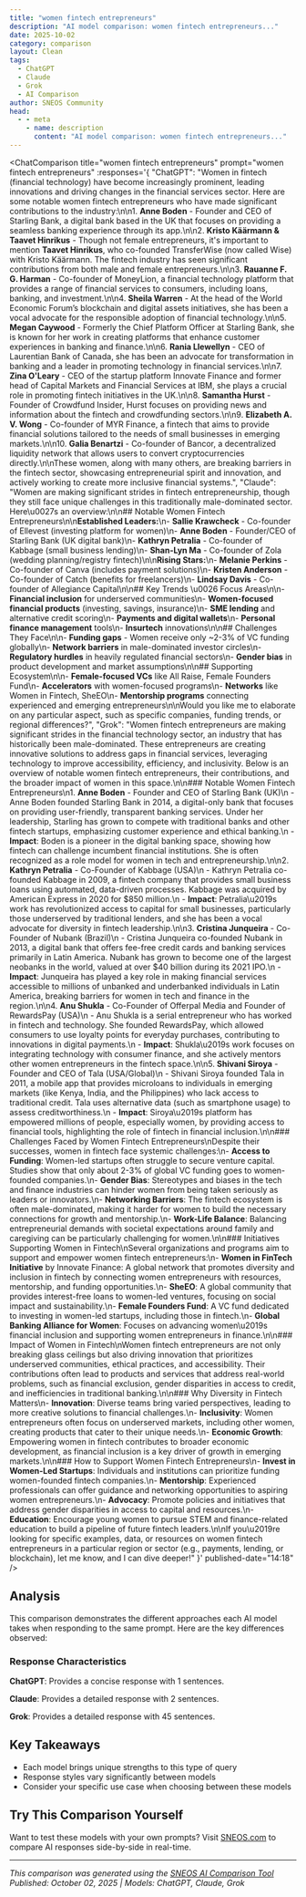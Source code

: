 ```yaml
---
title: "women fintech entrepreneurs"
description: "AI model comparison: women fintech entrepreneurs..."
date: 2025-10-02
category: comparison
layout: Clean
tags:
  - ChatGPT
  - Claude
  - Grok
  - AI Comparison
author: SNEOS Community
head:
  - - meta
    - name: description
      content: "AI model comparison: women fintech entrepreneurs..."
---
```


<ChatComparison
  title="women fintech entrepreneurs"
  prompt="women fintech entrepreneurs"
  :responses='{
    "ChatGPT": "Women in fintech (financial technology) have become increasingly prominent, leading innovations and driving changes in the financial services sector. Here are some notable women fintech entrepreneurs who have made significant contributions to the industry:\n\n1. **Anne Boden** - Founder and CEO of Starling Bank, a digital bank based in the UK that focuses on providing a seamless banking experience through its app.\n\n2. **Kristo Käärmann & Taavet Hinrikus** - Though not female entrepreneurs, it's important to mention **Taavet Hinrikus**, who co-founded TransferWise (now called Wise) with Kristo Käärmann. The fintech industry has seen significant contributions from both male and female entrepreneurs.\n\n3. **Rauanne F. G. Harman** - Co-founder of MoneyLion, a financial technology platform that provides a range of financial services to consumers, including loans, banking, and investment.\n\n4. **Sheila Warren** - At the head of the World Economic Forum’s blockchain and digital assets initiatives, she has been a vocal advocate for the responsible adoption of financial technology.\n\n5. **Megan Caywood** - Formerly the Chief Platform Officer at Starling Bank, she is known for her work in creating platforms that enhance customer experiences in banking and finance.\n\n6. **Rania Llewellyn** - CEO of Laurentian Bank of Canada, she has been an advocate for transformation in banking and a leader in promoting technology in financial services.\n\n7. **Zina O'Leary** - CEO of the startup platform Innovate Finance and former head of Capital Markets and Financial Services at IBM, she plays a crucial role in promoting fintech initiatives in the UK.\n\n8. **Samantha Hurst** - Founder of Crowdfund Insider, Hurst focuses on providing news and information about the fintech and crowdfunding sectors.\n\n9. **Elizabeth A. V. Wong** - Co-founder of MYR Finance, a fintech that aims to provide financial solutions tailored to the needs of small businesses in emerging markets.\n\n10. **Galia Benartzi** - Co-founder of Bancor, a decentralized liquidity network that allows users to convert cryptocurrencies directly.\n\nThese women, along with many others, are breaking barriers in the fintech sector, showcasing entrepreneurial spirit and innovation, and actively working to create more inclusive financial systems.",
    "Claude": "Women are making significant strides in fintech entrepreneurship, though they still face unique challenges in this traditionally male-dominated sector. Here\u0027s an overview:\n\n## Notable Women Fintech Entrepreneurs\n\n**Established Leaders:**\n- **Sallie Krawcheck** - Co-founder of Ellevest (investing platform for women)\n- **Anne Boden** - Founder/CEO of Starling Bank (UK digital bank)\n- **Kathryn Petralia** - Co-founder of Kabbage (small business lending)\n- **Shan-Lyn Ma** - Co-founder of Zola (wedding planning/registry fintech)\n\n**Rising Stars:**\n- **Melanie Perkins** - Co-founder of Canva (includes payment solutions)\n- **Kristen Anderson** - Co-founder of Catch (benefits for freelancers)\n- **Lindsay Davis** - Co-founder of Allegiance Capital\n\n## Key Trends \u0026 Focus Areas\n\n- **Financial inclusion** for underserved communities\n- **Women-focused financial products** (investing, savings, insurance)\n- **SME lending** and alternative credit scoring\n- **Payments and digital wallets**\n- **Personal finance management** tools\n- **Insurtech** innovations\n\n## Challenges They Face\n\n- **Funding gaps** - Women receive only ~2-3% of VC funding globally\n- **Network barriers** in male-dominated investor circles\n- **Regulatory hurdles** in heavily regulated financial sectors\n- **Gender bias** in product development and market assumptions\n\n## Supporting Ecosystem\n\n- **Female-focused VCs** like All Raise, Female Founders Fund\n- **Accelerators** with women-focused programs\n- **Networks** like Women in Fintech, SheEO\n- **Mentorship programs** connecting experienced and emerging entrepreneurs\n\nWould you like me to elaborate on any particular aspect, such as specific companies, funding trends, or regional differences?",
    "Grok": "Women fintech entrepreneurs are making significant strides in the financial technology sector, an industry that has historically been male-dominated. These entrepreneurs are creating innovative solutions to address gaps in financial services, leveraging technology to improve accessibility, efficiency, and inclusivity. Below is an overview of notable women fintech entrepreneurs, their contributions, and the broader impact of women in this space.\n\n### Notable Women Fintech Entrepreneurs\n1. **Anne Boden** - Founder and CEO of Starling Bank (UK)\n   - Anne Boden founded Starling Bank in 2014, a digital-only bank that focuses on providing user-friendly, transparent banking services. Under her leadership, Starling has grown to compete with traditional banks and other fintech startups, emphasizing customer experience and ethical banking.\n   - **Impact**: Boden is a pioneer in the digital banking space, showing how fintech can challenge incumbent financial institutions. She is often recognized as a role model for women in tech and entrepreneurship.\n\n2. **Kathryn Petralia** - Co-Founder of Kabbage (USA)\n   - Kathryn Petralia co-founded Kabbage in 2009, a fintech company that provides small business loans using automated, data-driven processes. Kabbage was acquired by American Express in 2020 for $850 million.\n   - **Impact**: Petralia\u2019s work has revolutionized access to capital for small businesses, particularly those underserved by traditional lenders, and she has been a vocal advocate for diversity in fintech leadership.\n\n3. **Cristina Junqueira** - Co-Founder of Nubank (Brazil)\n   - Cristina Junqueira co-founded Nubank in 2013, a digital bank that offers fee-free credit cards and banking services primarily in Latin America. Nubank has grown to become one of the largest neobanks in the world, valued at over $40 billion during its 2021 IPO.\n   - **Impact**: Junqueira has played a key role in making financial services accessible to millions of unbanked and underbanked individuals in Latin America, breaking barriers for women in tech and finance in the region.\n\n4. **Anu Shukla** - Co-Founder of Offerpal Media and Founder of RewardsPay (USA)\n   - Anu Shukla is a serial entrepreneur who has worked in fintech and technology. She founded RewardsPay, which allowed consumers to use loyalty points for everyday purchases, contributing to innovations in digital payments.\n   - **Impact**: Shukla\u2019s work focuses on integrating technology with consumer finance, and she actively mentors other women entrepreneurs in the fintech space.\n\n5. **Shivani Siroya** - Founder and CEO of Tala (USA/Global)\n   - Shivani Siroya founded Tala in 2011, a mobile app that provides microloans to individuals in emerging markets (like Kenya, India, and the Philippines) who lack access to traditional credit. Tala uses alternative data (such as smartphone usage) to assess creditworthiness.\n   - **Impact**: Siroya\u2019s platform has empowered millions of people, especially women, by providing access to financial tools, highlighting the role of fintech in financial inclusion.\n\n### Challenges Faced by Women Fintech Entrepreneurs\nDespite their successes, women in fintech face systemic challenges:\n- **Access to Funding**: Women-led startups often struggle to secure venture capital. Studies show that only about 2-3% of global VC funding goes to women-founded companies.\n- **Gender Bias**: Stereotypes and biases in the tech and finance industries can hinder women from being taken seriously as leaders or innovators.\n- **Networking Barriers**: The fintech ecosystem is often male-dominated, making it harder for women to build the necessary connections for growth and mentorship.\n- **Work-Life Balance**: Balancing entrepreneurial demands with societal expectations around family and caregiving can be particularly challenging for women.\n\n### Initiatives Supporting Women in Fintech\nSeveral organizations and programs aim to support and empower women fintech entrepreneurs:\n- **Women in FinTech Initiative** by Innovate Finance: A global network that promotes diversity and inclusion in fintech by connecting women entrepreneurs with resources, mentorship, and funding opportunities.\n- **SheEO**: A global community that provides interest-free loans to women-led ventures, focusing on social impact and sustainability.\n- **Female Founders Fund**: A VC fund dedicated to investing in women-led startups, including those in fintech.\n- **Global Banking Alliance for Women**: Focuses on advancing women\u2019s financial inclusion and supporting women entrepreneurs in finance.\n\n### Impact of Women in Fintech\nWomen fintech entrepreneurs are not only breaking glass ceilings but also driving innovation that prioritizes underserved communities, ethical practices, and accessibility. Their contributions often lead to products and services that address real-world problems, such as financial exclusion, gender disparities in access to credit, and inefficiencies in traditional banking.\n\n### Why Diversity in Fintech Matters\n- **Innovation**: Diverse teams bring varied perspectives, leading to more creative solutions to financial challenges.\n- **Inclusivity**: Women entrepreneurs often focus on underserved markets, including other women, creating products that cater to their unique needs.\n- **Economic Growth**: Empowering women in fintech contributes to broader economic development, as financial inclusion is a key driver of growth in emerging markets.\n\n### How to Support Women Fintech Entrepreneurs\n- **Invest in Women-Led Startups**: Individuals and institutions can prioritize funding women-founded fintech companies.\n- **Mentorship**: Experienced professionals can offer guidance and networking opportunities to aspiring women entrepreneurs.\n- **Advocacy**: Promote policies and initiatives that address gender disparities in access to capital and resources.\n- **Education**: Encourage young women to pursue STEM and finance-related education to build a pipeline of future fintech leaders.\n\nIf you\u2019re looking for specific examples, data, or resources on women fintech entrepreneurs in a particular region or sector (e.g., payments, lending, or blockchain), let me know, and I can dive deeper!"
  }'
  published-date="14:18"
/>

## Analysis

This comparison demonstrates the different approaches each AI model takes when responding to the same prompt. Here are the key differences observed:

### Response Characteristics

**ChatGPT**: Provides a concise response with 1 sentences. 

**Claude**: Provides a detailed response with 2 sentences. 

**Grok**: Provides a detailed response with 45 sentences. 

## Key Takeaways

- Each model brings unique strengths to this type of query
- Response styles vary significantly between models
- Consider your specific use case when choosing between these models

## Try This Comparison Yourself

Want to test these models with your own prompts? Visit [SNEOS.com](https://sneos.com) to compare AI responses side-by-side in real-time.

---

*This comparison was generated using the [SNEOS AI Comparison Tool](https://sneos.com)*
*Published: October 02, 2025 | Models: ChatGPT, Claude, Grok*
